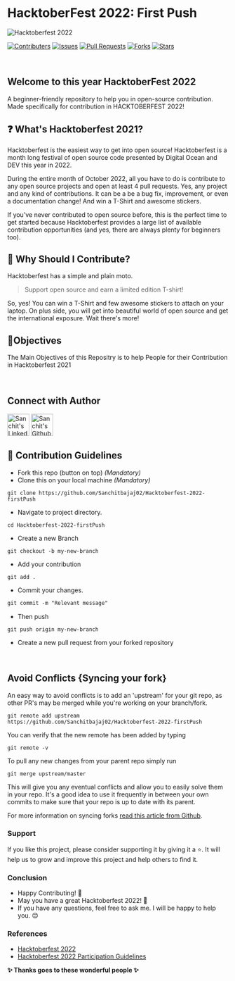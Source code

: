 # HacktoberFest 2022: First Push

![Hacktoberfest 2022](.github/EmailBanners-Dark.png)

[![Contributers](https://img.shields.io/github/contributors/sanchitbajaj02/Hacktoberfest-2022-firstPush?color=blueviolet)](https://github.com/Sanchitbajaj02/Hacktoberfest-2022-firstPush/graphs/contributors)
[![Issues](https://img.shields.io/github/issues/sanchitbajaj02/Hacktoberfest-2022-firstPush?color=blueviolet)](https://github.com/Sanchitbajaj02/Hacktoberfest-2022-firstPush/issues)
[![Pull Requests](https://img.shields.io/github/issues-pr/sanchitbajaj02/Hacktoberfest-2022-firstPush?color=blueviolet)](https://github.com/Sanchitbajaj02/Hacktoberfest-2022-firstPush/pulls)
[![Forks](https://img.shields.io/github/forks/sanchitbajaj02/Hacktoberfest-2022-firstPush?color=blueviolet)](https://github.com/Sanchitbajaj02/Hacktoberfest-2022-firstPush/network/members)
[![Stars](https://img.shields.io/github/stars/sanchitbajaj02/Hacktoberfest-2022-firstPush?color=blueviolet)](https://github.com/Sanchitbajaj02/Hacktoberfest-2022-firstPush/stargazers)

<!-- ![Hacktoberfest2022](https://img.shields.io/badge/HacktoberFest-2021-blueviolet) -->

<br>

## Welcome to this year HacktoberFest 2022

A beginner-friendly repository to help you in open-source contribution. Made specifically for contribution in HACKTOBERFEST 2022!

## ❓ What's Hacktoberfest 2021?

Hacktoberfest is the easiest way to get into open source! Hacktoberfest is a month long festival of open source code presented by Digital Ocean and DEV this year in 2022.

During the entire month of October 2022, all you have to do is contribute to any open source projects and open at least 4 pull requests. Yes, any project and any kind of contributions. It can be a be a bug fix, improvement, or even a documentation change! And win a T-Shirt and awesome stickers.

If you’ve never contributed to open source before, this is the perfect time to get started because Hacktoberfest provides a large list of available contribution opportunities (and yes, there are always plenty for beginners too).

## 👕 Why Should I Contribute?

Hacktoberfest has a simple and plain moto.

> Support open source and earn a limited edition T-shirt!

So, yes! You can win a T-Shirt and few awesome stickers to attach on your laptop. On plus side, you will get into beautiful world of open source and get the international exposure.
Wait there's more!

## 🎯Objectives

The Main Objectives of this Repositry is to help People for their Contribution in Hacktoberfest 2021

<br/>

## Connect with Author

<a href="https://www.linkedin.com/in/sanchitbajaj02/"><img src="https://cdn-icons-png.flaticon.com/512/174/174857.png" height="50" width="50" alt="Sanchit's Linkedin" /></a>
<a href="https://www.github.com/sanchitbajaj02/"><img src="https://github.githubassets.com/images/modules/logos_page/Octocat.png" height="50" width="50" alt="Sanchit's Github" /></a>

## 📝 Contribution Guidelines

- Fork this repo (button on top) _(Mandatory)_
- Clone this on your local machine _(Mandatory)_

```
git clone https://github.com/Sanchitbajaj02/Hacktoberfest-2022-firstPush
```

- Navigate to project directory.

```
cd Hacktoberfest-2022-firstPush
```

- Create a new Branch

```
git checkout -b my-new-branch
```

- Add your contribution

```
git add .
```

- Commit your changes.

```markdown
git commit -m "Relevant message"
```

- Then push

```
git push origin my-new-branch
```

- Create a new pull request from your forked repository

<br>

## Avoid Conflicts {Syncing your fork}

An easy way to avoid conflicts is to add an 'upstream' for your git repo, as other PR's may be merged while you're working on your branch/fork.

```terminal
git remote add upstream https://github.com/Sanchitbajaj02/Hacktoberfest-2022-firstPush
```

You can verify that the new remote has been added by typing

```terminal
git remote -v
```

To pull any new changes from your parent repo simply run

```terminal
git merge upstream/master
```

This will give you any eventual conflicts and allow you to easily solve them in your repo. It's a good idea to use it frequently in between your own commits to make sure that your repo is up to date with its parent.

For more information on syncing forks [read this article from Github](https://help.github.com/articles/syncing-a-fork/).

### Support

If you like this project, please consider supporting it by giving it a ⭐️. It will help us to grow and improve this project and help others to find it.

### Conclusion

- Happy Contributing! 🎉
- May you have a great Hacktoberfest 2022! 🎉
- If you have any questions, feel free to ask me. I will be happy to help you. 😊

### References

- [Hacktoberfest 2022](https://hacktoberfest.digitalocean.com)
- [Hacktoberfest 2022 Participation Guidelines](https://hacktoberfest.com/participation)

**✨ Thanks goes to these wonderful people ✨**
